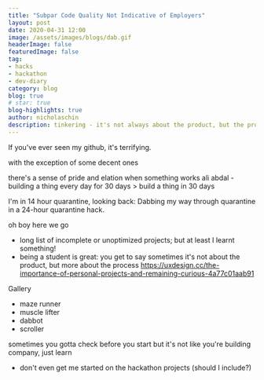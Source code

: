 ```yaml
---
title: "Subpar Code Quality Not Indicative of Employers"
layout: post
date: 2020-04-31 12:00
image: /assets/images/blogs/dab.gif
headerImage: false
featuredImage: false
tag:
- hacks
- hackathon
- dev-diary
category: blog
blog: true 
# star: true
blog-highlights: true
author: nicholaschin
description: tinkering - it's not always about the product, but the process 
---
```


If you've ever seen my github, it's terrifying. 

with the exception of some decent ones

there's a sense of pride and elation when something works 
ali abdal - building a thing every day for 30 days > build a thing in 30 days 
<!-- https://github.com/TimHillier/Dabbot -->


I'm in 14 hour quarantine, looking back: 
Dabbing my way through quarantine in a 24-hour quarantine hack. 

oh boy here we go
- long list of incomplete or unoptimized projects; but at least I learnt something! 
- being a student is great: you get to say sometimes it's not about the product, but more about the process 
https://uxdesign.cc/the-importance-of-personal-projects-and-remaining-curious-4a77c01aab91

Gallery
- maze runner 
- muscle lifter
- dabbot
- scroller 

sometimes you gotta check before you start
but it's not like you're building company, just learn 

- don't even get me started on the hackathon projects (should I include?)